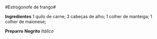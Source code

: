 #Estrogonofe de frango#

**Ingredientes**
1 quilo de carne;
3 cabeças de alho;
1 colher de manteiga;
1 colher de maionese;


**Preparro**
**Negrito**
_Itálico_

